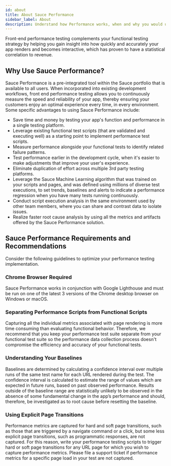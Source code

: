 ```yaml
---
id: about
title: About Sauce Performance
sidebar_label: About
description: Understand how Performance works, when and why you would use it, benefits you gain from it, requirements and restrictions.
---
```


Front-end performance testing complements your functional testing strategy by helping you gain insight into how quickly and accurately your app renders and becomes interactive, which has proven to have a statistical correlation to revenue.

## Why Use Sauce Performance?

Sauce Performance is a pre-integrated tool within the Sauce portfolio that is available to all users. When incorporated into existing development workflows, front end performance testing allows you to continuously measure the speed and reliability of your app, thereby ensuring your customers enjoy an optimal experience every time, in every environment. Some specific advantages to using Sauce Performance include:

- Save time and money by testing your app's function and performance in a single testing platform.
- Leverage existing functional test scripts (that are validated and executing well) as a starting point to implement performance test scripts.
- Measure performance alongside your functional tests to identify related failure patterns.
- Test performance earlier in the development cycle, when it's easier to make adjustments that improve your user's experience.
- Eliminate duplication of effort across multiple 3rd party testing platforms.
- Leverage the Sauce Machine Learning algorithm that was trained on your scripts and pages, and was defined using millions of diverse test executions, to set trends, baselines and alerts to indicate a performance regression when you have many tests running continuously.
- Conduct script execution analysis in the same environment used by other team members, where you can share and contrast data to isolate issues.
- Realize faster root cause analysis by using all the metrics and artifacts offered by the Sauce Performance solution.

## Sauce Performance Requirements and Recommendations

Consider the following guidelines to optimize your performance testing implementation.

### Chrome Browser Required

Sauce Performance works in conjunction with Google Lighthouse and must be run on one of the latest 3 versions of the Chrome desktop browser on Windows or macOS.

### Separating Performance Scripts from Functional Scripts

Capturing all the individual metrics associated with page rendering is more time consuming than evaluating functional behavior. Therefore, we recommend that you keep your performance test suite separate from your functional test suite so the performance data collection process doesn't compromise the efficiency and accuracy of your functional tests.

### Understanding Your Baselines

Baselines are determined by calculating a confidence interval over multiple runs of the same test name for each URL rendered during the test. The confidence interval is calculated to estimate the range of values which are expected in future runs, based on past observed performance. Results outside of the baseline range are statistically unlikely to be observed in the absence of some fundamental change in the app’s performance and should, therefore, be investigated as to root cause before resetting the baseline.

### Using Explicit Page Transitions

Performance metrics are captured for hard and soft page transitions, such as those that are triggered by a navigate command or a click, but some less explicit page transitions, such as programmatic responses, are not captured. For this reason, write your performance testing scripts to trigger hard or soft page transitions for any URL page for which you wish to capture performance metrics. Please file a support ticket if performance metrics for a specific page load in your test are not captured.
